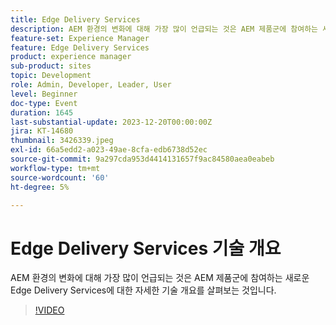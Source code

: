 ```yaml
---
title: Edge Delivery Services
description: AEM 환경의 변화에 대해 가장 많이 언급되는 것은 AEM 제품군에 참여하는 새로운 Edge Delivery Services에 대한 자세한 기술 개요를 살펴보는 것입니다.
feature-set: Experience Manager
feature: Edge Delivery Services
product: experience manager
sub-product: sites
topic: Development
role: Admin, Developer, Leader, User
level: Beginner
doc-type: Event
duration: 1645
last-substantial-update: 2023-12-20T00:00:00Z
jira: KT-14680
thumbnail: 3426339.jpeg
exl-id: 66a5edd2-a023-49ae-8cfa-edb6738d52ec
source-git-commit: 9a297cda953d4414131657f9ac84580aea0eabeb
workflow-type: tm+mt
source-wordcount: '60'
ht-degree: 5%

---
```


# Edge Delivery Services 기술 개요

AEM 환경의 변화에 대해 가장 많이 언급되는 것은 AEM 제품군에 참여하는 새로운 Edge Delivery Services에 대한 자세한 기술 개요를 살펴보는 것입니다.

>[!VIDEO](https://video.tv.adobe.com/v/3455931/?learn=on&captions=kor)
